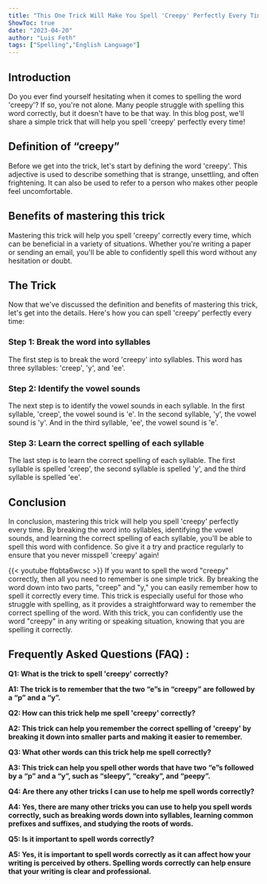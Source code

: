 ```yaml
---
title: "This One Trick Will Make You Spell 'Creepy' Perfectly Every Time!"
ShowToc: true 
date: "2023-04-20"
author: "Luis Feth" 
tags: ["Spelling","English Language"]
---
```

## Introduction 

Do you ever find yourself hesitating when it comes to spelling the word 'creepy'? If so, you're not alone. Many people struggle with spelling this word correctly, but it doesn't have to be that way. In this blog post, we'll share a simple trick that will help you spell 'creepy' perfectly every time!

## Definition of “creepy”

Before we get into the trick, let's start by defining the word 'creepy'. This adjective is used to describe something that is strange, unsettling, and often frightening. It can also be used to refer to a person who makes other people feel uncomfortable. 

## Benefits of mastering this trick

Mastering this trick will help you spell 'creepy' correctly every time, which can be beneficial in a variety of situations. Whether you're writing a paper or sending an email, you'll be able to confidently spell this word without any hesitation or doubt.

## The Trick

Now that we've discussed the definition and benefits of mastering this trick, let's get into the details. Here's how you can spell 'creepy' perfectly every time:

### Step 1: Break the word into syllables

The first step is to break the word 'creepy' into syllables. This word has three syllables: 'creep', 'y', and 'ee'.

### Step 2: Identify the vowel sounds

The next step is to identify the vowel sounds in each syllable. In the first syllable, 'creep', the vowel sound is 'e'. In the second syllable, 'y', the vowel sound is 'y'. And in the third syllable, 'ee', the vowel sound is 'e'.

### Step 3: Learn the correct spelling of each syllable

The last step is to learn the correct spelling of each syllable. The first syllable is spelled 'creep', the second syllable is spelled 'y', and the third syllable is spelled 'ee'. 

## Conclusion

In conclusion, mastering this trick will help you spell 'creepy' perfectly every time. By breaking the word into syllables, identifying the vowel sounds, and learning the correct spelling of each syllable, you'll be able to spell this word with confidence. So give it a try and practice regularly to ensure that you never misspell 'creepy' again!

{{< youtube ffqbta6wcsc >}} 
If you want to spell the word "creepy" correctly, then all you need to remember is one simple trick. By breaking the word down into two parts, "creep" and "y," you can easily remember how to spell it correctly every time. This trick is especially useful for those who struggle with spelling, as it provides a straightforward way to remember the correct spelling of the word. With this trick, you can confidently use the word "creepy" in any writing or speaking situation, knowing that you are spelling it correctly.

## Frequently Asked Questions (FAQ) :
**Q1: What is the trick to spell 'creepy' correctly?**

**A1: The trick is to remember that the two “e”s in “creepy” are followed by a “p” and a “y”.**

**Q2: How can this trick help me spell 'creepy' correctly?**

**A2: This trick can help you remember the correct spelling of 'creepy' by breaking it down into smaller parts and making it easier to remember.**

**Q3: What other words can this trick help me spell correctly?**

**A3: This trick can help you spell other words that have two “e”s followed by a “p” and a “y”, such as “sleepy”, “creaky”, and “peepy”.**

**Q4: Are there any other tricks I can use to help me spell words correctly?**

**A4: Yes, there are many other tricks you can use to help you spell words correctly, such as breaking words down into syllables, learning common prefixes and suffixes, and studying the roots of words.**

**Q5: Is it important to spell words correctly?**

**A5: Yes, it is important to spell words correctly as it can affect how your writing is perceived by others. Spelling words correctly can help ensure that your writing is clear and professional.**





